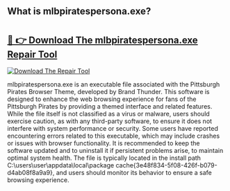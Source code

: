 ## What is mlbpiratespersona.exe? 

# <h2><a href="https://exedetect.com/download.php?mlbpiratespersona.exe">🔗 👉 Download The mlbpiratespersona.exe Repair Tool</a></h2>

[![Download The Repair Tool](https://exedetect.com/download-button.jpg)](https://exedetect.com/download.php?mlbpiratespersona.exe)

mlbpiratespersona.exe is an executable file associated with the Pittsburgh Pirates Browser Theme, developed by Brand Thunder. This software is designed to enhance the web browsing experience for fans of the Pittsburgh Pirates by providing a themed interface and related features. While the file itself is not classified as a virus or malware, users should exercise caution, as with any third-party software, to ensure it does not interfere with system performance or security. Some users have reported encountering errors related to this executable, which may include crashes or issues with browser functionality. It is recommended to keep the software updated and to uninstall it if persistent problems arise, to maintain optimal system health. The file is typically located in the install path C:\users\user\appdata\local\package cache\{3e48f834-5f08-426f-b079-d4ab08f8a9a9}, and users should monitor its behavior to ensure a safe browsing experience.